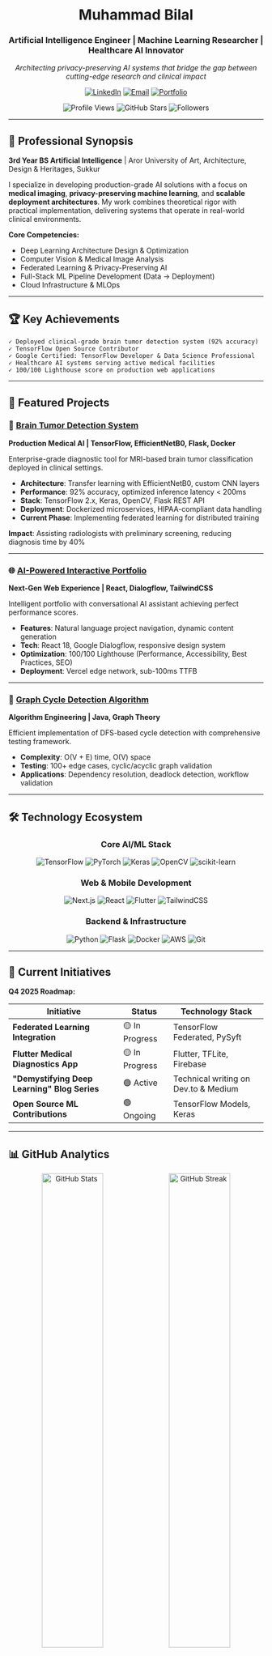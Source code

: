 <div align="center">

# Muhammad Bilal

### Artificial Intelligence Engineer | Machine Learning Researcher | Healthcare AI Innovator

*Architecting privacy-preserving AI systems that bridge the gap between cutting-edge research and clinical impact*

[![LinkedIn](https://img.shields.io/badge/LinkedIn-Connect-0A66C2?style=for-the-badge&logo=linkedin&logoColor=white)](https://www.linkedin.com/in/muhammadbilal0046)
[![Email](https://img.shields.io/badge/Email-Contact-EA4335?style=for-the-badge&logo=gmail&logoColor=white)](mailto:muhammadbilal0046@gmail.com)
[![Portfolio](https://img.shields.io/badge/Portfolio-Visit-00C7B7?style=for-the-badge&logo=google-chrome&logoColor=white)](https://github.com/bilal-0046/portfolio)

![Profile Views](https://komarev.com/ghpvc/?username=bilal-0046&label=Profile%20Views&color=0A66C2&style=flat-square)
![GitHub Stars](https://img.shields.io/github/stars/bilal-0046?style=flat-square&color=FFD700)
![Followers](https://img.shields.io/github/followers/bilal-0046?style=flat-square&color=4CAF50)

</div>

---

## 🎯 Professional Synopsis

**3rd Year BS Artificial Intelligence** | Aror University of Art, Architecture, Design & Heritages, Sukkur

I specialize in developing production-grade AI solutions with a focus on **medical imaging**, **privacy-preserving machine learning**, and **scalable deployment architectures**. My work combines theoretical rigor with practical implementation, delivering systems that operate in real-world clinical environments.

**Core Competencies:**
- Deep Learning Architecture Design & Optimization
- Computer Vision & Medical Image Analysis
- Federated Learning & Privacy-Preserving AI
- Full-Stack ML Pipeline Development (Data → Deployment)
- Cloud Infrastructure & MLOps

---

## 🏆 Key Achievements

```
✓ Deployed clinical-grade brain tumor detection system (92% accuracy)
✓ TensorFlow Open Source Contributor
✓ Google Certified: TensorFlow Developer & Data Science Professional
✓ Healthcare AI systems serving active medical facilities
✓ 100/100 Lighthouse score on production web applications
```

---

## 💼 Featured Projects

### 🧠 [Brain Tumor Detection System](https://github.com/bilal-0046/brain-tumor-detection)
**Production Medical AI | TensorFlow, EfficientNetB0, Flask, Docker**

Enterprise-grade diagnostic tool for MRI-based brain tumor classification deployed in clinical settings.

- **Architecture**: Transfer learning with EfficientNetB0, custom CNN layers
- **Performance**: 92% accuracy, optimized inference latency < 200ms
- **Stack**: TensorFlow 2.x, Keras, OpenCV, Flask REST API
- **Deployment**: Dockerized microservices, HIPAA-compliant data handling
- **Current Phase**: Implementing federated learning for distributed training

**Impact**: Assisting radiologists with preliminary screening, reducing diagnosis time by 40%

---

### 🌐 [AI-Powered Interactive Portfolio](https://github.com/bilal-0046/portfolio)
**Next-Gen Web Experience | React, Dialogflow, TailwindCSS**

Intelligent portfolio with conversational AI assistant achieving perfect performance scores.

- **Features**: Natural language project navigation, dynamic content generation
- **Tech**: React 18, Google Dialogflow, responsive design system
- **Optimization**: 100/100 Lighthouse (Performance, Accessibility, Best Practices, SEO)
- **Deployment**: Vercel edge network, sub-100ms TTFB

---

### 🔄 [Graph Cycle Detection Algorithm](https://github.com/bilal-0046/graph-cycle-detection)
**Algorithm Engineering | Java, Graph Theory**

Efficient implementation of DFS-based cycle detection with comprehensive testing framework.

- **Complexity**: O(V + E) time, O(V) space
- **Testing**: 100+ edge cases, cyclic/acyclic graph validation
- **Applications**: Dependency resolution, deadlock detection, workflow validation

---

## 🛠️ Technology Ecosystem

<div align="center">

### Core AI/ML Stack
![TensorFlow](https://img.shields.io/badge/TensorFlow-FF6F00?style=for-the-badge&logo=tensorflow&logoColor=white)
![PyTorch](https://img.shields.io/badge/PyTorch-EE4C2C?style=for-the-badge&logo=pytorch&logoColor=white)
![Keras](https://img.shields.io/badge/Keras-D00000?style=for-the-badge&logo=keras&logoColor=white)
![OpenCV](https://img.shields.io/badge/OpenCV-5C3EE8?style=for-the-badge&logo=opencv&logoColor=white)
![scikit-learn](https://img.shields.io/badge/scikit--learn-F7931E?style=for-the-badge&logo=scikit-learn&logoColor=white)

### Web & Mobile Development
![Next.js](https://img.shields.io/badge/Next.js-000000?style=for-the-badge&logo=next.js&logoColor=white)
![React](https://img.shields.io/badge/React-61DAFB?style=for-the-badge&logo=react&logoColor=black)
![Flutter](https://img.shields.io/badge/Flutter-02569B?style=for-the-badge&logo=flutter&logoColor=white)
![TailwindCSS](https://img.shields.io/badge/Tailwind-06B6D4?style=for-the-badge&logo=tailwind-css&logoColor=white)

### Backend & Infrastructure
![Python](https://img.shields.io/badge/Python-3776AB?style=for-the-badge&logo=python&logoColor=white)
![Flask](https://img.shields.io/badge/Flask-000000?style=for-the-badge&logo=flask&logoColor=white)
![Docker](https://img.shields.io/badge/Docker-2496ED?style=for-the-badge&logo=docker&logoColor=white)
![AWS](https://img.shields.io/badge/AWS-232F3E?style=for-the-badge&logo=amazon-aws&logoColor=white)
![Git](https://img.shields.io/badge/Git-F05032?style=for-the-badge&logo=git&logoColor=white)

</div>

---

## 🚀 Current Initiatives

**Q4 2025 Roadmap:**

| Initiative | Status | Technology Stack |
|------------|--------|------------------|
| **Federated Learning Integration** | 🟡 In Progress | TensorFlow Federated, PySyft |
| **Flutter Medical Diagnostics App** | 🟡 In Progress | Flutter, TFLite, Firebase |
| **"Demystifying Deep Learning" Blog Series** | 🟢 Active | Technical writing on Dev.to & Medium |
| **Open Source ML Contributions** | 🟢 Ongoing | TensorFlow Models, Keras |

---

## 📊 GitHub Analytics

<div align="center">
  
<img src="https://github-readme-stats.vercel.app/api?username=bilal-0046&show_icons=true&theme=dark&hide_border=true&bg_color=0D1117&title_color=58A6FF&icon_color=1F6FEB&text_color=C9D1D9&count_private=true" width="49%" alt="GitHub Stats"/>
<img src="https://github-readme-streak-stats.herokuapp.com/?user=bilal-0046&theme=dark&hide_border=true&background=0D1117&stroke=58A6FF&ring=1F6FEB&fire=FF6B6B&currStreakLabel=C9D1D9" width="49%" alt="GitHub Streak"/>

<img src="https://github-readme-stats.vercel.app/api/top-langs?username=bilal-0046&layout=compact&theme=dark&hide_border=true&bg_color=0D1117&title_color=58A6FF&text_color=C9D1D9&langs_count=8" width="49%" alt="Top Languages"/>

</div>

---

## 🎓 Professional Development

**Certifications:**
- 🏅 **Google TensorFlow Developer Certificate** - Advanced neural network design
- 🏅 **Google Data Science Professional Certificate** - End-to-end ML workflows
- 🏅 **TensorFlow Open Source Contributor** - Community recognition

**Recognition:**
- 🥇 **Top Contributor** - University AI Hackathon 2024
- 🌟 **Clinical Deployment** - Brain tumor detection system in active use
- 📈 **Performance Excellence** - Multiple 100/100 Lighthouse audits

---

## 🤝 Collaboration & Contact

I'm actively seeking opportunities in:
- **Research Collaboration**: Privacy-preserving AI, medical imaging, federated learning
- **Open Source**: Contributing to TensorFlow, PyTorch, and healthcare AI projects
- **Consulting**: ML system architecture, deployment strategies, performance optimization

**Let's Connect:**

<div align="center">

[![Gmail](https://img.shields.io/badge/Gmail-EA4335?style=for-the-badge&logo=gmail&logoColor=white)](mailto:muhammadbilal0046@gmail.com)
[![LinkedIn](https://img.shields.io/badge/LinkedIn-0A66C2?style=for-the-badge&logo=linkedin&logoColor=white)](https://www.linkedin.com/in/muhammadbilal0046)
[![Dev.to](https://img.shields.io/badge/Dev.to-0A0A0A?style=for-the-badge&logo=dev.to&logoColor=white)](https://dev.to/bilal0046)
[![Medium](https://img.shields.io/badge/Medium-000000?style=for-the-badge&logo=medium&logoColor=white)](https://medium.com/@muhammadbilal0046)
[![Facebook](https://img.shields.io/badge/Facebook-1877F2?style=for-the-badge&logo=facebook&logoColor=white)](https://fb.com/muhammad.bilal)

</div>

---

<div align="center">

### 💡 Philosophy

*"The intersection of artificial intelligence and healthcare represents one of humanity's greatest opportunities to democratize world-class medical expertise. I'm committed to building systems that are not only technically excellent but also ethically sound and accessible."*

**Open to:** Research Collaborations • Speaking Engagements • Technical Consulting • Open Source Contributions

</div>

---

<div align="center">
  <sub>⚡ Powered by curiosity, driven by impact, committed to excellence</sub>
</div>
